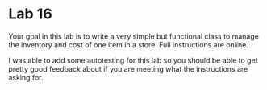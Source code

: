# Lab 16

Your goal in this lab is to write a very simple but functional class to manage the inventory and cost of one item in a store. Full instructions are online.

I was able to add some autotesting for this lab so you should be able to get pretty good feedback about if you are meeting what the instructions are asking for.
